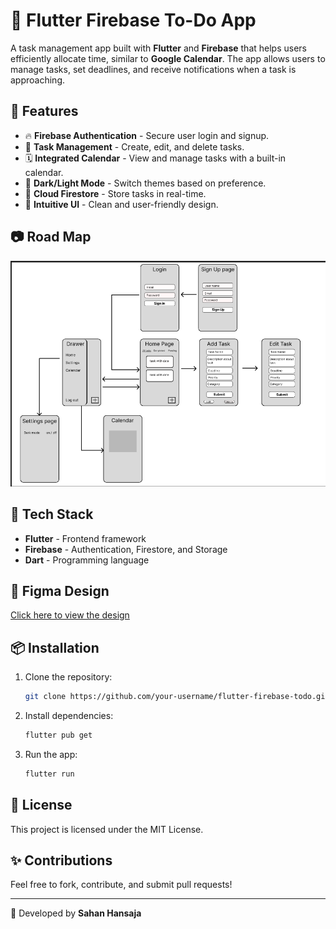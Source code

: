 # 📌 Flutter Firebase To-Do App

A task management app built with **Flutter** and **Firebase** that helps users efficiently allocate time, similar to **Google Calendar**. The app allows users to manage tasks, set deadlines, and receive notifications when a task is approaching.

## 🚀 Features
- 🔥 **Firebase Authentication** - Secure user login and signup.
- 📅 **Task Management** - Create, edit, and delete tasks.
- 🗓 **Integrated Calendar** - View and manage tasks with a built-in calendar.
- 🌙 **Dark/Light Mode** - Switch themes based on preference.
- 📂 **Cloud Firestore** - Store tasks in real-time.
- 🎨 **Intuitive UI** - Clean and user-friendly design.

## 📷 Road Map
![App Screenshot](https://github.com/sahan026/images/blob/main/Screenshot%202025-02-13%20185305.png)

## 📌 Tech Stack
- **Flutter** - Frontend framework
- **Firebase** - Authentication, Firestore, and Storage
- **Dart** - Programming language

## 🎨 Figma Design
[Click here to view the design](https://www.figma.com/design/b2P09YkPC66FEorCnmAALe/To-Do-App?node-id=0-1&t=qDoRw3O7qLFtjNS1-1)

## 📦 Installation
1. Clone the repository:
   ```sh
   git clone https://github.com/your-username/flutter-firebase-todo.git
   ```
2. Install dependencies:
   ```sh
   flutter pub get
   ```
2. Run the app:
   ```sh
   flutter run
   ```

## 📜 License
This project is licensed under the MIT License.

## ✨ Contributions
Feel free to fork, contribute, and submit pull requests!

---
🔗 Developed by **Sahan Hansaja**
